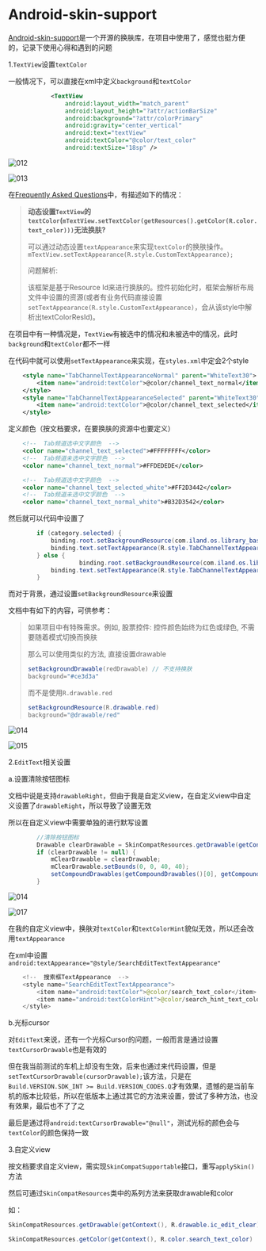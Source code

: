 # Android-skin-support

[Android-skin-support](https://github.com/ximsfei/Android-skin-support)是一个开源的换肤库，在项目中使用了，感觉也挺方便的，记录下使用心得和遇到的问题

1.`TextView`设置`textColor`

一般情况下，可以直接在xml中定义`background`和`textColor`

```xml
            <TextView
                android:layout_width="match_parent"
                android:layout_height="?attr/actionBarSize"
                android:background="?attr/colorPrimary"
                android:gravity="center_vertical"
                android:text="textView"
                android:textColor="@color/text_color"
                android:textSize="18sp" />
```

![012](https://github.com/winfredzen/Android-Basic/blob/master/OpenSource/images/012.png)

![013](https://github.com/winfredzen/Android-Basic/blob/master/OpenSource/images/013.png)

在[Frequently Asked Questions](https://github.com/ximsfei/Android-skin-support/blob/master/docs/FAQ.md)中，有描述如下的情况：

> **动态设置`TextView`的`textColor`(`mTextView.setTextColor(getResources().getColor(R.color.text_color)))`无法换肤?**
>
> 可以通过动态设置`textAppearance`来实现`textColor`的换肤操作。`mTextView.setTextAppearance(R.style.CustomTextAppearance);`
>
> 问题解析:
>
> 该框架是基于Resource Id来进行换肤的。控件初始化时，框架会解析布局文件中设置的资源(或者有业务代码直接设置`setTextAppearance(R.style.CustomTextAppearance)`，会从该style中解析出textColorResId)。

在项目中有一种情况是，`TextView`有被选中的情况和未被选中的情况，此时`background`和`textColor`都不一样

在代码中就可以使用`setTextAppearance`来实现，在`styles.xml`中定会2个style

```xml
    <style name="TabChannelTextAppearanceNormal" parent="WhiteText30">
        <item name="android:textColor">@color/channel_text_normal</item>
    </style>
    <style name="TabChannelTextAppearanceSelected" parent="WhiteText30">
        <item name="android:textColor">@color/channel_text_selected</item>
    </style>
```

定义颜色（按文档要求，在要换肤的资源中也要定义）

```xml
    <!--  Tab频道选中文字颜色  -->
    <color name="channel_text_selected">#FFFFFFFF</color>
    <!--  Tab频道未选中文字颜色  -->
    <color name="channel_text_normal">#FFDEDEDE</color>

    <!--  Tab频道选中文字颜色  -->
    <color name="channel_text_selected_white">#FF2D3442</color>
    <!--  Tab频道未选中文字颜色  -->
    <color name="channel_text_normal_white">#B32D3542</color>
```

然后就可以代码中设置了

```java
        if (category.selected) {
            binding.root.setBackgroundResource(com.iland.os.library_base.R.drawable.bg_selected);
            binding.text.setTextAppearance(R.style.TabChannelTextAppearanceSelected);
        } else {
            		binding.root.setBackgroundResource(com.iland.os.library_base.R.drawable.bg_selected_middle);
            binding.text.setTextAppearance(R.style.TabChannelTextAppearanceNormal);
        }

```

而对于背景，通过设置`setBackgroundResource`来设置

文档中有如下的内容，可供参考：

> 如果项目中有特殊需求。例如, 股票控件: 控件颜色始终为红色或绿色, 不需要随着模式切换而换肤
>
> 那么可以使用类似的方法, 直接设置drawable
>
> ```java
> setBackgroundDrawable(redDrawable) // 不支持换肤
> background="#ce3d3a"
> ```
>
> 而不是使用`R.drawable.red`
>
> ```java
> setBackgroundResource(R.drawable.red)
> background="@drawable/red"
> ```



![014](https://github.com/winfredzen/Android-Basic/blob/master/OpenSource/images/014.png)

![015](https://github.com/winfredzen/Android-Basic/blob/master/OpenSource/images/015.png)



2.`EditText`相关设置

a.设置清除按钮图标

文档中说是支持`drawableRight`，但由于我是自定义view，在自定义view中自定义设置了`drawableRight`，所以导致了设置无效

所以在自定义view中需要单独的进行默写设置

```java
        //清除按钮图标
        Drawable clearDrawable = SkinCompatResources.getDrawable(getContext(), R.drawable.ic_edit_clear);
        if (clearDrawable != null) {
            mClearDrawable = clearDrawable;
            mClearDrawable.setBounds(0, 0, 40, 40);
            setCompoundDrawables(getCompoundDrawables()[0], getCompoundDrawables()[1], mClearDrawable, getCompoundDrawables()[3]);
        }
```

![014](https://github.com/winfredzen/Android-Basic/blob/master/OpenSource/images/014.png)

![017](https://github.com/winfredzen/Android-Basic/blob/master/OpenSource/images/017.png)

在我的自定义view中，换肤对`textColor`和`textColorHint`貌似无效，所以还会改用`textAppearance`

在xml中设置`android:textAppearance="@style/SearchEditTextTextAppearance"`

```java
    <!--  搜索框TextAppearance  -->
    <style name="SearchEditTextTextAppearance">
        <item name="android:textColor">@color/search_text_color</item>
        <item name="android:textColorHint">@color/search_hint_text_color</item>
    </style>
```

b.光标cursor

对`EditText`来说，还有一个光标Cursor的问题，一般而言是通过设置`textCursorDrawable`也是有效的

但在我当前测试的车机上却没有生效，后来也通过来代码设置，但是`setTextCursorDrawable(cursorDrawable);`该方法，只是在`Build.VERSION.SDK_INT >= Build.VERSION_CODES.Q`才有效果，遗憾的是当前车机的版本比较低，所以在低版本上通过其它的方法来设置，尝试了多种方法，也没有效果，最后也不了了之

最后是通过将`android:textCursorDrawable="@null"`，测试光标的颜色会与`textColor`的颜色保持一致



3.自定义view

按文档要求自定义view，需实现`SkinCompatSupportable`接口，重写`applySkin()`方法

然后可通过`SkinCompatResources`类中的系列方法来获取drawable和color

如：

```java
SkinCompatResources.getDrawable(getContext(), R.drawable.ic_edit_clear);

SkinCompatResources.getColor(getContext(), R.color.search_text_color)
```







































